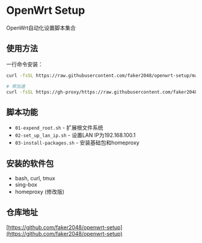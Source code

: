 # OpenWrt Setup

OpenWrt自动化设置脚本集合

## 使用方法

一行命令安装：
```bash
curl -fsSL https://raw.githubusercontent.com/faker2048/openwrt-setup/master/setup.sh | sh

# 带加速
curl -fsSL https://gh-proxy/https://raw.githubusercontent.com/faker2048/openwrt-setup/master/setup.sh | sh
```

## 脚本功能

- `01-expend_root.sh` - 扩展根文件系统
- `02-set_up_lan_ip.sh` - 设置LAN IP为192.168.100.1
- `03-install-packages.sh` - 安装基础包和homeproxy

## 安装的软件包

- bash, curl, tmux
- sing-box
- homeproxy (修改版)

## 仓库地址

[https://github.com/faker2048/openwrt-setup](https://github.com/faker2048/openwrt-setup)
